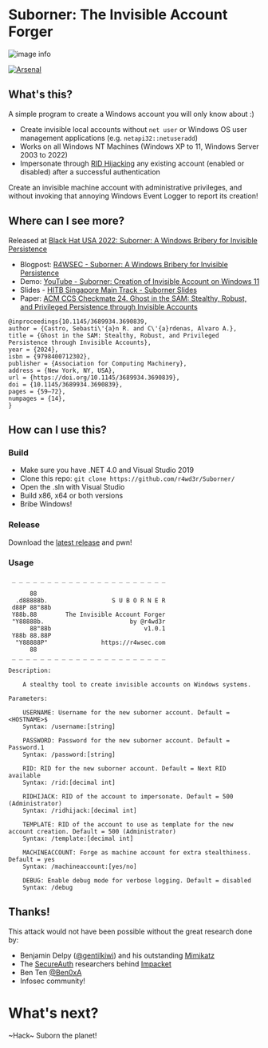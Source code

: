 # Suborner: The Invisible Account Forger

![image info](https://r4wsec.com/notes/the_suborner_attack/images/suborner_banner.png)

[![Arsenal](https://github.com/toolswatch/badges/blob/master/arsenal/usa/2022.svg)](https://www.blackhat.com/us-22/arsenal/schedule/#suborner-a-windows-bribery-for-invisible-persistence-27976)

## What's this?

A simple program to create a Windows account you will only know about :)

- Create invisible local accounts without `net user` or Windows OS user management applications (e.g. `netapi32::netuseradd`)
- Works on all Windows NT Machines (Windows XP to 11, Windows Server 2003 to 2022)
- Impersonate through [RID Hijacking](https://r4wsec.com/notes/rid_hijacking/index.html) any existing account (enabled or disabled) after a successful authentication 

Create an invisible machine account with administrative privileges, and without invoking that annoying Windows Event Logger to report its creation!

## Where can I see more?

Released at [Black Hat USA 2022: Suborner: A Windows Bribery for Invisible Persistence](https://www.blackhat.com/us-22/arsenal/schedule/index.html#suborner-a-windows-bribery-for-invisible-persistence-27976)

- Blogpost: [R4WSEC - Suborner: A Windows Bribery for Invisible Persistence](https://r4wsec.com/notes/the_suborner_attack/index.html)
- Demo: [YouTube - Suborner: Creation of Invisible Account on Windows 11](https://youtu.be/TKIHRhaO5tk)
- Slides - [HITB Singapore Main Track - Suborner Slides](https://conference.hitb.org/hitbsecconf2022sin/materials/D2T1%20-%20Suborner%20-%20Windows%20Bribery%20for%20Invisible%20Persistence%20-%20Sebastian%20Castro.pdf)
- Paper: [ACM CCS Checkmate 24. Ghost in the SAM: Stealthy, Robust, and Privileged Persistence through Invisible Accounts](https://dl.acm.org/doi/10.1145/3689934.3690839)
```
@inproceedings{10.1145/3689934.3690839,
author = {Castro, Sebasti\'{a}n R. and C\'{a}rdenas, Alvaro A.},
title = {Ghost in the SAM: Stealthy, Robust, and Privileged Persistence through Invisible Accounts},
year = {2024},
isbn = {9798400712302},
publisher = {Association for Computing Machinery},
address = {New York, NY, USA},
url = {https://doi.org/10.1145/3689934.3690839},
doi = {10.1145/3689934.3690839},
pages = {59–72},
numpages = {14},
}
```

## How can I use this?
### Build
- Make sure you have .NET 4.0 and Visual Studio 2019
- Clone this repo: `git clone https://github.com/r4wd3r/Suborner/`
- Open the .sln with Visual Studio
- Build x86, x64 or both versions
- Bribe Windows!

### Release 
Download the [latest release](https://github.com/r4wd3r/Suborner/releases) and pwn!

### Usage
```
 _ _ _ _ _ _ _ _ _ _ _ _ _ _ _ _ _ _ _ _ _ _

      88
  .d88888b.                  S U B O R N E R
 d88P 88"88b
 Y88b.88        The Invisible Account Forger
 "Y88888b.                        by @r4wd3r
      88"88b                          v1.0.1
 Y88b 88.88P
  "Y88888P"               https://r4wsec.com
      88
 _ _ _ _ _ _ _ _ _ _ _ _ _ _ _ _ _ _ _ _ _ _

Description:

    A stealthy tool to create invisible accounts on Windows systems.

Parameters:

    USERNAME: Username for the new suborner account. Default = <HOSTNAME>$
    Syntax: /username:[string]

    PASSWORD: Password for the new suborner account. Default = Password.1
    Syntax: /password:[string]

    RID: RID for the new suborner account. Default = Next RID available
    Syntax: /rid:[decimal int]

    RIDHIJACK: RID of the account to impersonate. Default = 500 (Administrator)
    Syntax: /ridhijack:[decimal int]

    TEMPLATE: RID of the account to use as template for the new account creation. Default = 500 (Administrator)
    Syntax: /template:[decimal int]

    MACHINEACCOUNT: Forge as machine account for extra stealthiness. Default = yes
    Syntax: /machineaccount:[yes/no]

    DEBUG: Enable debug mode for verbose logging. Default = disabled
    Syntax: /debug
```

## Thanks!
This attack would not have been possible without the great research done by:
- Benjamin Delpy ([@gentilkiwi](https://twitter.com/gentilkiwi)) and his outstanding [Mimikatz](https://github.com/gentilkiwi/mimikatz)
- The [SecureAuth](https://www.secureauth.com/) researchers behind [Impacket](https://github.com/SecureAuthCorp/impacket)
- Ben Ten [@Ben0xA](https://twitter.com/Ben0xA)
- Infosec community!

# What's next?
~Hack~ Suborn the planet!
